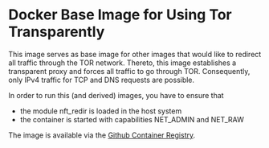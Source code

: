 # Docker Base Image for Using Tor Transparently

This image serves as base image for other images that would like to redirect all traffic through the TOR network. Thereto, this image establishes a transparent proxy and forces all traffic to go through TOR. Consequently, only IPv4 traffic for TCP and DNS requests are possible.

In order to run this (and derived) images, you have to ensure that
* the module nft_redir is loaded in the host system
* the container is started with capabilities NET_ADMIN and NET_RAW

The image is available via the [Github Container Registry](https://github.com/users/seiferma/packages/container/package/torbase-transparent).

